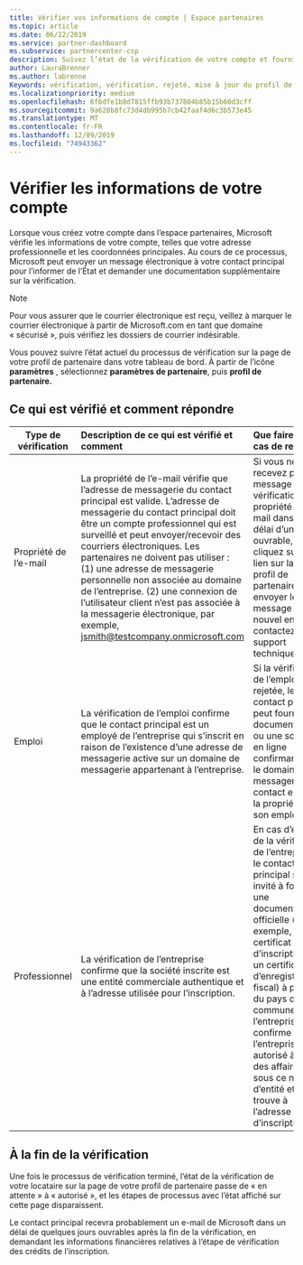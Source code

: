 ```yaml
---
title: Vérifier vos informations de compte | Espace partenaires
ms.topic: article
ms.date: 06/12/2019
ms.service: partner-dashboard
ms.subservice: partnercenter-csp
description: Suivez l’état de la vérification de votre compte et fournissez des informations supplémentaires si nécessaire.
author: LauraBrenner
ms.author: labrenne
Keywords: vérification, vérification, rejeté, mise à jour du profil de partenaire
ms.localizationpriority: medium
ms.openlocfilehash: 6f6dfe1b8d7815ffb93b737804b85b15b60d3cff
ms.sourcegitcommit: 9a628b8fc73d4db995b7cb42faaf4d6c3b573e45
ms.translationtype: MT
ms.contentlocale: fr-FR
ms.lasthandoff: 12/09/2019
ms.locfileid: "74943362"
---
```

# <a name="verify-your-account-information"></a>Vérifier les informations de votre compte

Lorsque vous créez votre compte dans l’espace partenaires, Microsoft vérifie les informations de votre compte, telles que votre adresse professionnelle et les coordonnées principales. Au cours de ce processus, Microsoft peut envoyer un message électronique à votre contact principal pour l’informer de l’État et demander une documentation supplémentaire sur la vérification. 

>[!Note]
>Pour vous assurer que le courrier électronique est reçu, veillez à marquer le courrier électronique à partir de Microsoft.com en tant que domaine « sécurisé », puis vérifiez les dossiers de courrier indésirable.

Vous pouvez suivre l’état actuel du processus de vérification sur la page de votre profil de partenaire dans votre tableau de bord. À partir de l’icône **paramètres** , sélectionnez **paramètres de partenaire**, puis **profil de partenaire.**

## <a name="what-is-verified-and-how-to-respond"></a>Ce qui est vérifié et comment répondre

|**Type de vérification**   |**Description de ce qui est vérifié et comment**   |**Que faire en cas de rejet**   |
|----------------------------|:-----------------------------------|:--------------------------------------|
|Propriété de l’e-mail   |La propriété de l’e-mail vérifie que l’adresse de messagerie du contact principal est valide.  L’adresse de messagerie du contact principal doit être un compte professionnel qui est surveillé et peut envoyer/recevoir des courriers électroniques.  Les partenaires ne doivent pas utiliser : (1) une adresse de messagerie personnelle non associée au domaine de l’entreprise. (2) une connexion de l’utilisateur client n’est pas associée à la messagerie électronique, par exemple, jsmith@testcompany.onmicrosoft.com   |Si vous ne recevez pas le message de vérification de la propriété de l’e-mail dans un délai d’un jour ouvrable, cliquez sur le lien sur la page profil de partenaire pour envoyer le message à un nouvel envoi ou contactez le support technique.|
|Emploi |La vérification de l’emploi confirme que le contact principal est un employé de l’entreprise qui s’inscrit en raison de l’existence d’une adresse de messagerie active sur un domaine de messagerie appartenant à l’entreprise.|Si la vérification de l’emploi est rejetée, le contact principal peut fournir une documentation ou une source en ligne confirmant que le domaine de messagerie du contact est sous la propriété de son employeur.|
|Professionnel   |La vérification de l’entreprise confirme que la société inscrite est une entité commerciale authentique et à l’adresse utilisée pour l’inscription.|En cas d’échec de la vérification de l’entreprise, le contact principal sera invité à fournir une documentation officielle (par exemple, un certificat d’inscription ou un certificat d’enregistrement fiscal) à partir du pays ou de la commune de l’entreprise qui confirme que l’entreprise est autorisé à faire des affaires sous ce nom d’entité et se trouve à l’adresse d’inscription.|

## <a name="when-verification-concludes"></a>À la fin de la vérification

Une fois le processus de vérification terminé, l’état de la vérification de votre locataire sur la page de votre profil de partenaire passe de « en attente » à « autorisé », et les étapes de processus avec l’état affiché sur cette page disparaissent.

Le contact principal recevra probablement un e-mail de Microsoft dans un délai de quelques jours ouvrables après la fin de la vérification, en demandant les informations financières relatives à l’étape de vérification des crédits de l’inscription.
